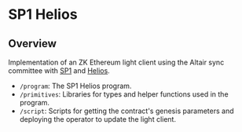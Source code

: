 # SP1 Helios

## Overview

Implementation of an ZK Ethereum light client using the Altair sync committee with [SP1](https://github.com/succinctlabs/sp1) and [Helios](https://github.com/a16z/helios).

- `/program`: The SP1 Helios program.
- `/primitives`: Libraries for types and helper functions used in the program.
- `/script`: Scripts for getting the contract's genesis parameters and deploying the operator to 
    update the light client.
